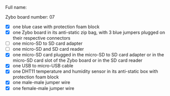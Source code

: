 Full name:

Zybo board number: 07

* [x] one blue case with protection foam block
* [x] one Zybo board in its anti-static zip bag, with 3 blue jumpers plugged on their respective connectors
* [ ] one micro-SD to SD card adapter
* [ ] one micro-SD and SD card reader
* [x] one micro-SD card plugged in the micro-SD to SD card adapter or in the micro-SD card slot of the Zybo board or in the SD card reader
* [x] one USB to micro-USB cable
* [x] one DHT11 temperature and humidity sensor in its anti-static box with protection foam block
* [x] one male-male jumper wire
* [x] one female-male jumper wire
